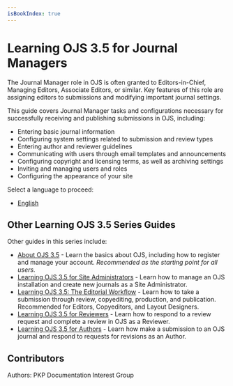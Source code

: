 ```yaml
---
isBookIndex: true
---
```


# Learning OJS 3.5 for Journal Managers

The Journal Manager role in OJS is often granted to Editors-in-Chief, Managing Editors, Associate Editors, or similar. Key features of this role are assigning editors to submissions and modifying important journal settings.

This guide covers Journal Manager tasks and configurations necessary for successfully receiving and publishing submissions in OJS, including: 
* Entering basic journal information
* Configuring system settings related to submission and review types
* Entering author and reviewer guidelines
* Communicating with users through email templates and announcements
* Configuring copyright and licensing terms, as well as archiving settings
* Inviting and managing users and roles
* Configuring the appearance of your site

Select a language to proceed:
* [English](./en/)


## Other Learning OJS 3.5 Series Guides 

Other guides in this series include:

* [About OJS 3.5](../about-ojs/) - Learn the basics about OJS, including how to register and manage your account. *Recommended as the starting point for all users.*
* [Learning OJS 3.5 for Site Administrators](../site-admin/) - Learn how to manage an OJS installation and create new journals as a Site Administrator.
* [Learning OJS 3.5: The Editorial Workflow](../editorial-workflow/) - Learn how to take a submission through review, copyediting, production, and publication. Recommended for Editors, Copyeditors, and Layout Designers.
* [Learning OJS 3.5 for Reviewers](../reviewer/) - Learn how to respond to a review request and complete a review in OJS as a Reviewer.
* [Learning OJS 3.5 for Authors](../author/) - Learn how make a submission to an OJS journal and respond to requests for revisions as an Author.


## Contributors

Authors: PKP Documentation Interest Group
